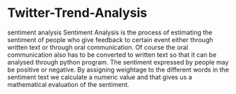 # Twitter-Trend-Analysis
sentiment analysis 
Sentiment Analysis is the process of estimating the sentiment of people who give feedback to certain event either through written text or through oral communication. Of course the oral communication also has to be converted to written text so that it can be analysed through python program. The sentiment expressed by people may be positive or negative. By assigning weightage to the different words in the sentiment text we calculate a numeric value and that gives us a mathematical evaluation of the sentiment.
